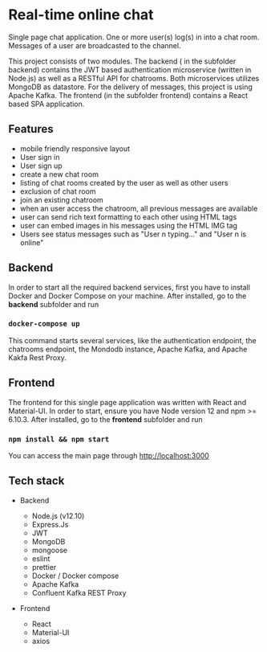 # Real-time online chat

Single page chat application. One or more user(s) log(s) in into a chat room. Messages of a user are broadcasted to the channel.

This project consists of two modules. The backend ( in the subfolder backend) contains the JWT based authentication microservice (written in Node.js) as well as a RESTful API for chatrooms. Both microservices utilizes MongoDB as datastore. For the delivery of messages, this project is using Apache Kafka. The frontend (in the subfolder frontend) contains a React based SPA application.

## Features
- mobile friendly responsive layout
- User sign in
- User sign up
- create a new chat room
- listing of chat rooms created by the user as well as other users
- exclusion of chat room
- join an existing chatroom
- when an user access the chatroom, all previous messages are available
- user can send rich text formatting to each other using HTML tags
- user can embed images in his messages using the HTML IMG tag
- Users see status messages such as "User n typing..." and "User n is online"

## Backend
In order to start all the required backend services, first you have to install Docker and Docker Compose on your machine. After installed, go to the **backend** subfolder and run

### `docker-compose up`

This command starts several services, like the authentication endpoint, the chatrooms endpoint, the Mondodb instance, Apache Kafka, and Apache Kakfa Rest Proxy.<br />

## Frontend

The frontend for this single page application was written with React and Material-UI. In order to start, ensure you have Node version 12 and npm >= 6.10.3. After installed, go to the **frontend** subfolder and run


### `npm install && npm start`

You can access the main page through [http://localhost:3000](http://localhost:3000)


## Tech stack

+ Backend
    - Node.js (v12.10)
    - Express.Js
    - JWT
    - MongoDB
    - mongoose
    - eslint
    - prettier
    - Docker / Docker compose
    - Apache Kafka
    - Confluent Kafka REST Proxy

+ Frontend
    - React
    - Material-UI
    - axios